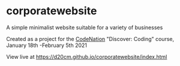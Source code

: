# corporatewebsite
A simple minimalist website suitable for a variety of businesses

Created as a project for the <a href="https://wearecodenation.com/">CodeNation</a> "Discover: Coding" course, January 18th -February 5th 2021

View live at https://d20cm.github.io/corporatewebsite/index.html
